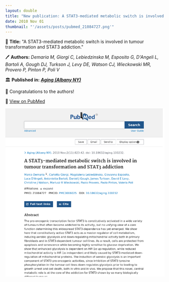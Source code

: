 ```yaml
---
layout: double
title: "New publication: A STAT3-mediated metabolic switch is involved in tumour transformation and STAT3 addiction"
date: 2010 Nov 01
thumbnail: "'/assets/posts/pubmed_21084727.png'"
---
```

📖 <strong>Title:</strong> "A STAT3-mediated metabolic switch is involved in tumour transformation and STAT3 addiction."  

🖊️ <strong>Authors:</strong> <em>Demaria M, Giorgi C, Lebiedzinska M, Esposito G, D'Angeli L, Bartoli A, Gough DJ, Turkson J, Levy DE, Watson CJ, Wieckowski MR, Provero P, Pinton P, Poli V</em>  

🏛️ <strong>Published in:</strong> <em><strong><ins>Aging (Albany NY)</ins></strong></em>  

🎉 Congratulations to the authors!  

🔗 <a href="https://pubmed.ncbi.nlm.nih.gov/21084727/">View on PubMed</a>  

![Publication Image](/assets/posts/pubmed_21084727.png)
